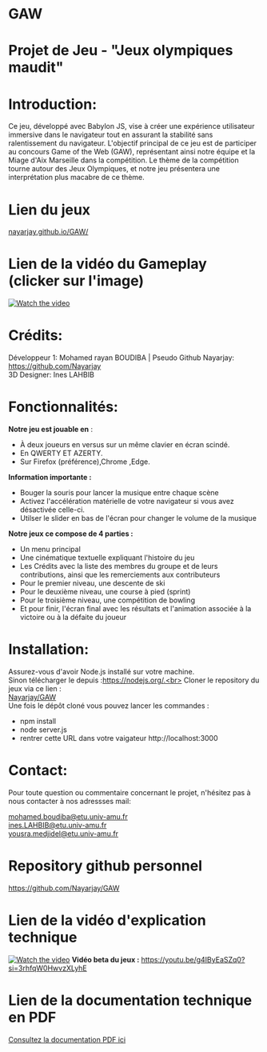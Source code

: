 # GAW
 
# Projet de Jeu - "Jeux olympiques maudit"

# Introduction:

Ce jeu, développé avec Babylon JS, vise à créer une expérience utilisateur immersive dans le navigateur tout en assurant la stabilité sans ralentissement du navigateur. L'objectif principal de ce jeu est de participer au concours Game of the Web (GAW), représentant ainsi notre équipe et la Miage d'Aix Marseille dans la compétition. Le thème de la compétition tourne autour des Jeux Olympiques, et notre jeu présentera une interprétation plus macabre de ce thème.

# Lien du jeux 
[nayarjay.github.io/GAW/](https://nayarjay.github.io/GAW/)

# Lien de la vidéo du Gameplay (clicker sur l'image)
[![Watch the video](https://i.ibb.co/hFTTPTB/background-Menu.png)](https://youtu.be/46admF5cjt0)


# Crédits:

Développeur 1: Mohamed rayan BOUDIBA | Pseudo Github Nayarjay: https://github.com/Nayarjay <br>
3D Designer: Ines LAHBIB



# Fonctionnalités:

**Notre jeu est jouable en**  :
- À deux joueurs en versus sur un même clavier en écran scindé. 
- En QWERTY ET AZERTY.
- Sur Firefox (préférence),Chrome ,Edge.

**Information importante :** 
- Bouger la souris pour lancer la musique entre chaque scène
- Activez l'accélération matérielle de votre navigateur si vous avez désactivée celle-ci.
- Utilser le slider en bas de l'écran pour changer le volume de la musique
  
**Notre jeux ce compose de 4 parties :**

- Un menu principal
- Une cinématique textuelle expliquant l'histoire du jeu
- Les Crédits avec la liste des membres du groupe et de leurs contributions, ainsi que les remerciements aux contributeurs
- Pour le premier niveau, une descente de ski
- Pour le deuxième niveau, une course à pied (sprint)
- Pour le troisième niveau, une compétition de bowling
- Et pour finir, l'écran final avec les résultats et l'animation associée à la victoire ou à la défaite du joueur


# Installation:
Assurez-vous d'avoir Node.js installé sur votre machine.<br>
Sinon télécharger le depuis :https://nodejs.org/.<br>
Cloner le repository du jeux via ce lien :<br>
[Nayarjay/GAW](https://github.com/Nayarjay/GAW.git)<br>
Une fois le dépôt cloné vous pouvez lancer les commandes :
- npm install
- node server.js 
- rentrer cette URL dans votre vaigateur http://localhost:3000

# Contact:
Pour toute question ou commentaire concernant le projet, n'hésitez pas à nous contacter à nos adressses mail:

mohamed.boudiba@etu.univ-amu.fr <br>
ines.LAHBIB@etu.univ-amu.fr <br>
yousra.medjidel@etu.univ-amu.fr <br>

# Repository github personnel

https://github.com/Nayarjay/GAW
# Lien de la vidéo d'explication technique
[![Watch the video](https://img.youtube.com/vi/caxi4AppGNk/maxresdefault.jpg)](https://youtu.be/caxi4AppGNk)
**Vidéo beta du jeux :** 
https://youtu.be/g4IByEaSZq0?si=3rhfqW0HwvzXLyhE

# Lien de la documentation technique en PDF 
[Consultez la documentation PDF ici](https://drive.google.com/file/d/1vZGrVFSRthTtL1X6DnGh40wKQiEE2Y8-/view?usp=sharing)
